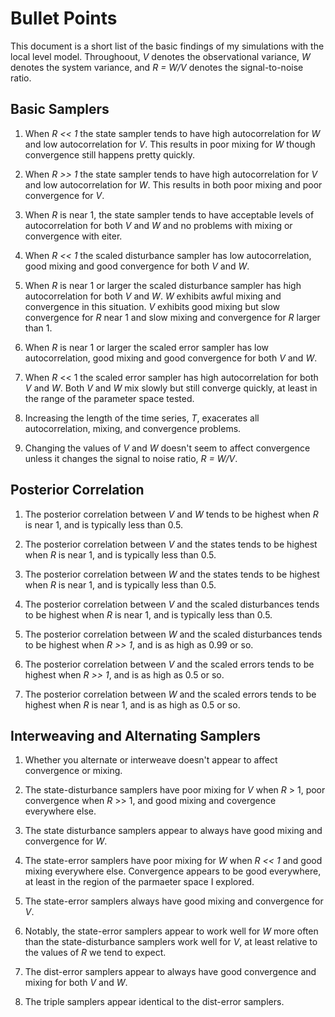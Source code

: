 Bullet Points
=========

This document is a short list of the basic findings of my simulations with the local level model. Throughoout, *V* denotes the observational variance, *W* denotes the system variance, and *R = W/V* denotes the signal-to-noise ratio.


Basic Samplers
----------

1. When *R << 1* the state sampler tends to have high autocorrelation for *W* and low autocorrelation for *V*. This results in poor mixing for *W* though convergence still happens pretty quickly.

2. When *R >> 1* the state sampler tends to have high autocorrelation for *V* and low autocorrelation for *W*. This results in both poor mixing and poor convergence for *V*.

3. When *R* is near 1, the state sampler tends to have acceptable levels of autocorrelation for both *V* and *W* and no problems with mixing or convergence with eiter.

4. When *R << 1* the scaled disturbance sampler has low autocorrelation, good mixing and good convergence for both *V* and *W*.

5. When *R* is near 1 or larger the scaled disturbance sampler has high autocorrelation for both *V* and *W*. *W* exhibits awful mixing and convergence in this situation. *V* exhibits good mixing but slow convergence for *R* near 1 and slow mixing and convergence for *R* larger than 1.

6. When *R* is near 1 or larger the scaled error sampler has low autocorrelation, good mixing and good convergence for both *V* and *W*.

7. When *R* << 1 the scaled error sampler has high autocorrelation for both *V* and *W*. Both *V* and *W* mix slowly but still converge quickly, at least in the range of the parameter space tested.

8. Increasing the length of the time series, *T*, exacerates all autocorrelation, mixing, and convergence problems.

9. Changing the values of *V* and *W* doesn't seem to affect convergence unless it changes the signal to noise ratio, *R = W/V*.

Posterior Correlation
------------

1. The posterior correlation between *V* and *W* tends to be highest when *R* is near 1, and is typically less than 0.5.

2. The posterior correlation between *V* and the states tends to be highest when *R* is near 1, and is typically less than 0.5.

3. The posterior correlation between *W* and the states tends to be highest when *R* is near 1, and is typically less than 0.5.

4. The posterior correlation between *V* and the scaled disturbances tends to be highest when *R* is near 1, and is typically less than 0.5.

5. The posterior correlation between *W* and the scaled disturbances tends to be highest when *R >> 1*, and is as high as 0.99 or so.

6. The posterior correlation between *V* and the scaled errors tends to be highest when *R >> 1*, and is as high as 0.5 or so.

7. The posterior correlation between *W* and the scaled errors tends to be highest when *R* is near 1, and is as high as 0.5 or so.

Interweaving and Alternating Samplers
----------------------

1. Whether you alternate or interweave doesn't appear to affect convergence or mixing.

2. The state-disturbance samplers have poor mixing for *V* when *R* > 1, poor convergence when *R* >> 1, and good mixing and covergence everywhere else.

3. The state disturbance samplers appear to always have good mixing and convergence for *W*.

4. The state-error samplers have poor mixing for *W* when *R << 1* and good mixing everywhere else. Convergence appears to be good everywhere, at least in the region of the parmaeter space I explored.

5. The state-error samplers always have good mixing and convergence for *V*.

6. Notably, the state-error samplers appear to work well for *W* more often than the state-disturbance samplers work well for *V*, at least relative to the values of *R* we tend to expect.

7. The dist-error samplers appear to always have good convergence and mixing for both *V* and *W*.

8. The triple samplers appear identical to the dist-error samplers.